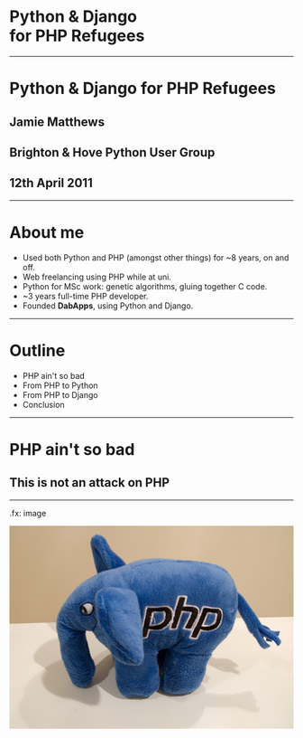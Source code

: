 # Python & Django<br />for PHP Refugees

---

# Python & Django for PHP Refugees
## Jamie Matthews
## Brighton & Hove Python User Group
## 12th April 2011

---

# About me

* Used both Python and PHP (amongst other things) for ~8 years, on and off.
* Web freelancing using PHP while at uni.
* Python for MSc work: genetic algorithms, gluing together C code.
* ~3 years full-time PHP developer.
* Founded **DabApps**, using Python and Django.

---

# Outline

* PHP ain't so bad
* From PHP to Python
* From PHP to Django
* Conclusion

---

# PHP ain't so bad

## This is not an attack on PHP

---

.fx: image

![Elephant](images/elephant.jpeg)
